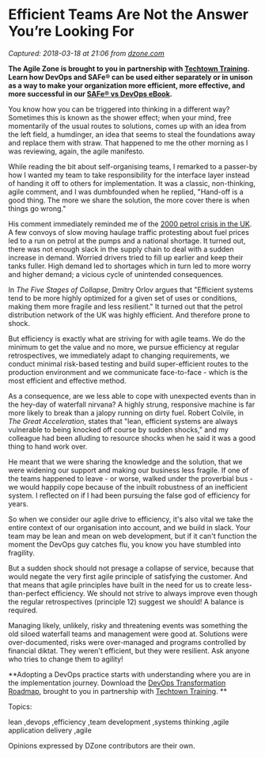 # Efficient Teams Are Not the Answer You’re Looking For

_Captured: 2018-03-18 at 21:06 from [dzone.com](https://dzone.com/articles/efficient-teams-are-not-the-answer-youre-looking-f?edition=367207&utm_source=Daily%20Digest&utm_medium=email&utm_campaign=Daily%20Digest%202018-03-18)_

**The Agile Zone is brought to you in partnership with [Techtown Training](https://dzone.com/go?i=275424&u=http%3A%2F%2Ftechtowntraining.com%2F%3Futm_source%3Ddzone%26utm_medium%3Dfooter). Learn how DevOps and SAFe® can be used either separately or in unison as a way to make your organization more efficient, more effective, and more successful in our [SAFe® vs DevOps eBook](https://dzone.com/go?i=275424&u=http%3A%2F%2Fpages.aspeinc.com%2FSAFe-vs-DevOps.html%3Futm_source%3Ddzone%26utm_medium%3Dfooter%26utm_campaign%3Dsafe_vs_devops%26utm_content%3Debook).**

You know how you can be triggered into thinking in a different way? Sometimes this is known as the shower effect; when your mind, free momentarily of the usual routes to solutions, comes up with an idea from the left field, a humdinger, an idea that seems to steal the foundations away and replace them with straw. That happened to me the other morning as I was reviewing, again, the agile manifesto.

While reading the bit about self-organising teams, I remarked to a passer-by how I wanted my team to take responsibility for the interface layer instead of handing it off to others for implementation. It was a classic, non-thinking, agile comment, and I was dumbfounded when he replied, "Hand-off is a good thing. The more we share the solution, the more cover there is when things go wrong."

His comment immediately reminded me of the [2000 petrol crisis in the UK](http://news.bbc.co.uk/2/hi/uk_news/924574.stm). A few convoys of slow moving haulage traffic protesting about fuel prices led to a run on petrol at the pumps and a national shortage. It turned out, there was not enough slack in the supply chain to deal with a sudden increase in demand. Worried drivers tried to fill up earlier and keep their tanks fuller. High demand led to shortages which in turn led to more worry and higher demand; a vicious cycle of unintended consequences.

In _The Five Stages of Collapse_, Dmitry Orlov argues that "Efficient systems tend to be more highly optimized for a given set of uses or conditions, making them more fragile and less resilient." It turned out that the petrol distribution network of the UK was highly efficient. And therefore prone to shock.

But efficiency is exactly what are striving for with agile teams. We do the minimum to get the value and no more, we pursue efficiency at regular retrospectives, we immediately adapt to changing requirements, we conduct minimal risk-based testing and build super-efficient routes to the production environment and we communicate face-to-face - which is the most efficient and effective method.

As a consequence, are we less able to cope with unexpected events than in the hey-day of waterfall nirvana? A highly strung, responsive machine is far more likely to break than a jalopy running on dirty fuel. Robert Colvile, in _The Great Acceleration_, states that "lean, efficient systems are always vulnerable to being knocked off course by sudden shocks," and my colleague had been alluding to resource shocks when he said it was a good thing to hand work over.

He meant that we were sharing the knowledge and the solution, that we were widening our support and making our business less fragile. If one of the teams happened to leave - or worse, walked under the proverbial bus - we would happily cope because of the inbuilt robustness of an inefficient system. I reflected on if I had been pursuing the false god of efficiency for years.

So when we consider our agile drive to efficiency, it's also vital we take the entire context of our organisation into account, and we build in slack. Your team may be lean and mean on web development, but if it can't function the moment the DevOps guy catches flu, you know you have stumbled into fragility.

But a sudden shock should not presage a collapse of service, because that would negate the very first agile principle of satisfying the customer. And that means that agile principles have built in the need for us to create less-than-perfect efficiency. We should not strive to always improve even though the regular retrospectives (principle 12) suggest we should! A balance is required.

Managing likely, unlikely, risky and threatening events was something the old siloed waterfall teams and management were good at. Solutions were over-documented, risks were over-managed and programs controlled by financial diktat. They weren't efficient, but they were resilient. Ask anyone who tries to change them to agility!

**Adopting a DevOps practice starts with understanding where you are in the implementation journey. Download the [DevOps Transformation Roadmap](https://dzone.com/go?i=266427&u=http%3A%2F%2Fpages.techtowntraining.com%2FDevOpsRoadmapDzone_DevOpsTransformationRoadmap.html%3Futm_source%3Ddzone%26utm_medium%3Dheader%26utm_campaign%3Ddevops-transformation), brought to you in partnership with [Techtown Training](https://dzone.com/go?i=266427&u=http%3A%2F%2Fwww.techtowntraining.com%2F). **

Topics:

lean ,devops ,efficiency ,team development ,systems thinking ,agile application delivery ,agile

Opinions expressed by DZone contributors are their own.
